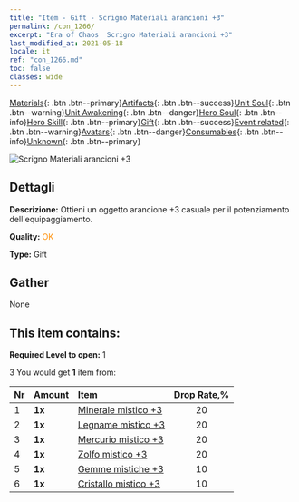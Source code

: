 ```yaml
---
title: "Item - Gift - Scrigno Materiali arancioni +3"
permalink: /con_1266/
excerpt: "Era of Chaos  Scrigno Materiali arancioni +3"
last_modified_at: 2021-05-18
locale: it
ref: "con_1266.md"
toc: false
classes: wide
---
```

 [Materials](/ItemsIT/){: .btn .btn--primary}[Artifacts](/ItemsIT/Artifacts/){: .btn .btn--success}[Unit Soul](/ItemsIT/UnitSoul/){: .btn .btn--warning}[Unit Awakening](/ItemsIT/UnitAwakening/){: .btn .btn--danger}[Hero Soul](/ItemsIT/HeroSoul/){: .btn .btn--info}[Hero Skill](/ItemsIT/HeroSkill/){: .btn .btn--primary}[Gift](/ItemsIT/Gift/){: .btn .btn--success}[Event related](/ItemsIT/Events/){: .btn .btn--warning}[Avatars](/ItemsIT/Avatars/){: .btn .btn--danger}[Consumables](/ItemsIT/Consumables/){: .btn .btn--info}[Unknown](/ItemsIT/Unknown/){: .btn .btn--primary}

 ![Scrigno Materiali arancioni +3](/images/t/i_304002.png)

## Dettagli
 **Descrizione:** Ottieni un oggetto arancione +3 casuale per il potenziamento dell'equipaggiamento.

 **Quality:** <span style="color: #FF8C00">OK</span>

 **Type:** Gift

## Gather

  None

## This item contains:

 **Required Level to open:** 1

 3 You would get **1** item  from:

  | Nr | Amount |     Item    | Drop Rate,% |
  |:---|:-------|:------------|:---------:|
  | 1 |  **1x** | [Minerale mistico +3](/ItemsIT/mat_82/) | 20 | 
  | 2 |  **1x** | [Legname mistico +3](/ItemsIT/mat_83/) | 20 | 
  | 3 |  **1x** | [Mercurio mistico +3](/ItemsIT/mat_84/) | 20 | 
  | 4 |  **1x** | [Zolfo mistico +3](/ItemsIT/mat_85/) | 20 | 
  | 5 |  **1x** | [Gemme mistiche +3](/ItemsIT/mat_86/) | 10 | 
  | 6 |  **1x** | [Cristallo mistico +3](/ItemsIT/mat_87/) | 10 | 
